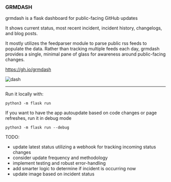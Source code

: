 ### GRMDASH

grmdash is a flask dashboard for public-facing GitHub updates 

It shows current status, most recent incident, incident history, changelogs, and blog posts. 

It mostly utilizes the feedparser module to parse public rss feeds to populate the data. Rather than tracking multiple feeds each day, grmdash provides a single, minimal pane of glass for awareness around public-facing changes. 

https://gh.io/grmdash

![dash](https://github.com/user-attachments/assets/cccdfc07-0089-421f-84af-e452d4b89de9)

---

Run it locally with: 

`python3 -m flask run` 

If you want to have the app autoupdate based on code changes or page refreshes, run it in debug mode

`python3 -m flask run --debug` 


TODO: 
- update latest status utilizing a webhook for tracking incoming status changes
- consider update frequency and methodology 
- implement testing and robust error-handling
- add smarter logic to determine if incident is occurring now
- update image based on incident status
